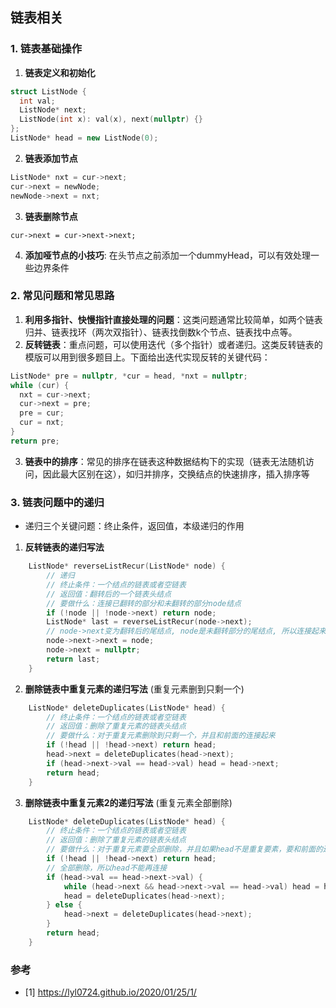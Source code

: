 ## 链表相关

### 1. 链表基础操作

1. **链表定义和初始化**

```c++
struct ListNode {
  int val;
  ListNode* next;
  ListNode(int x): val(x), next(nullptr) {}
};
ListNode* head = new ListNode(0);
```

2. **链表添加节点**

```c++
ListNode* nxt = cur->next;
cur->next = newNode;
newNode->next = nxt;
```

3. **链表删除节点**

```
cur->next = cur->next->next;
```

4. **添加哑节点的小技巧**:  在头节点之前添加一个dummyHead，可以有效处理一些边界条件



### 2. 常见问题和常见思路

1. **利用多指针、快慢指针直接处理的问题**：这类问题通常比较简单，如两个链表归并、链表找环（两次双指针）、链表找倒数k个节点、链表找中点等。
2. **反转链表**：重点问题，可以使用迭代（多个指针）或者递归。这类反转链表的模版可以用到很多题目上。下面给出迭代实现反转的关键代码：

```c++
ListNode* pre = nullptr, *cur = head, *nxt = nullptr;
while (cur) {
  nxt = cur->next;
  cur->next = pre;
  pre = cur;
  cur = nxt;
}
return pre;
```

3. **链表中的排序**：常见的排序在链表这种数据结构下的实现（链表无法随机访问，因此最大区别在这），如归并排序，交换结点的快速排序，插入排序等

### 3. 链表问题中的递归

* 递归三个关键问题：终止条件，返回值，本级递归的作用

1. **反转链表的递归写法**

```c++
    ListNode* reverseListRecur(ListNode* node) {
        // 递归
        // 终止条件：一个结点的链表或者空链表
        // 返回值：翻转后的一个链表头结点
        // 要做什么：连接已翻转的部分和未翻转的部分node结点
        if (!node || !node->next) return node;
        ListNode* last = reverseListRecur(node->next);
        // node->next变为翻转后的尾结点, node是未翻转部分的尾结点, 所以连接起来
        node->next->next = node;
        node->next = nullptr;
        return last;
    }
```



2. **删除链表中重复元素的递归写法** (重复元素删到只剩一个)

```c++
    ListNode* deleteDuplicates(ListNode* head) { 
        // 终止条件：一个结点的链表或者空链表
        // 返回值：删除了重复元素的链表头结点
        // 要做什么：对于重复元素删除到只剩一个，并且和前面的连接起来
        if (!head || !head->next) return head;
        head->next = deleteDuplicates(head->next);
        if (head->next->val == head->val) head = head->next;
        return head;
    }
```

3. **删除链表中重复元素2的递归写法** (重复元素全部删除)

```c++
    ListNode* deleteDuplicates(ListNode* head) {
        // 终止条件：一个结点的链表或者空链表
        // 返回值：删除了重复元素的链表头结点
        // 要做什么：对于重复元素要全部删除，并且如果head不是重复要素，要和前面的连接起来
        if (!head || !head->next) return head;
        // 全部删除，所以head不能再连接
        if (head->val == head->next->val) {
            while (head->next && head->next->val == head->val) head = head->next;
            head = deleteDuplicates(head->next);
        } else {
            head->next = deleteDuplicates(head->next);
        }
        return head;
    }
```



### 参考

- [1] https://lyl0724.github.io/2020/01/25/1/

